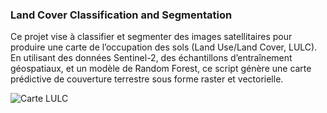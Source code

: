 ### Land Cover Classification and Segmentation

Ce projet vise à classifier et segmenter des images satellitaires pour produire une carte de l’occupation des sols (Land Use/Land Cover, LULC). 
En utilisant des données Sentinel-2, des échantillons d’entraînement géospatiaux, et un modèle de Random Forest, ce script génère une carte prédictive de couverture terrestre sous forme raster et vectorielle.

![Carte LULC](https://files.fm/u/7r7z66u9pv)
